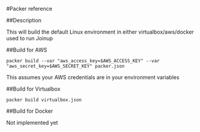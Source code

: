 #Packer reference

##Description

This will build the default Linux environment in either virtualbox/aws/docker used to run Joinup

##Build for AWS

```
packer build --var "aws_access_key=$AWS_ACCESS_KEY" --var "aws_secret_key=$AWS_SECRET_KEY" packer.json 
```

This assumes your AWS credentials are in your environment variables

##Build for Virtualbox

```
packer build virtualbox.json
```

##Build for Docker

Not implemented yet
